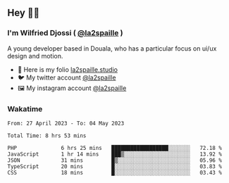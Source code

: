 ## Hey 👋🏾
### I'm Wilfried Djossi ( <a href="https://twitter.com/la2spaille/" target="_blank">@la2spaille</a> )
A young developer based in Douala, who has a particular focus on ui/ux design and motion.

- 🎨 Here is my folio [la2spaille.studio](https://la2spaille.studio/)
- 🐦 My twitter account [@la2spaille](https://twitter.com/la2spaille/)
- 🖼 My instagram account [@la2spaille](https://www.instagram.com/la2spaille/)

### Wakatime
<!--START_SECTION:waka-->

```text
From: 27 April 2023 - To: 04 May 2023

Total Time: 8 hrs 53 mins

PHP              6 hrs 25 mins   ██████████████████░░░░░░░   72.18 %
JavaScript       1 hr 14 mins    ███▒░░░░░░░░░░░░░░░░░░░░░   13.92 %
JSON             31 mins         █▒░░░░░░░░░░░░░░░░░░░░░░░   05.96 %
TypeScript       20 mins         █░░░░░░░░░░░░░░░░░░░░░░░░   03.83 %
CSS              18 mins         █░░░░░░░░░░░░░░░░░░░░░░░░   03.43 %
```

<!--END_SECTION:waka-->
<!--
**la2spaille/la2spaille** is a ✨ _special_ ✨ repository because its `README.md` (this file) appears on your GitHub profile.

Here are some ideas to get you started:

- 🔭 I’m currently working on ...
- 🌱 I’m currently learning ...
- 👯 I’m looking to collaborate on ...
- 🤔 I’m looking for help with ...
- 💬 Ask me about ...
- 📫 How to reach me: ...
- 😄 Pronouns: ...
- ⚡ Fun fact: ...
-->
